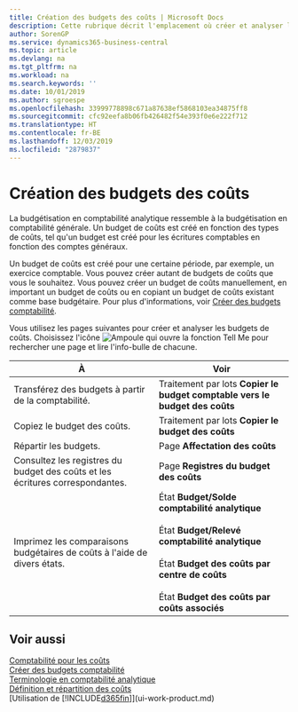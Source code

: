 ```yaml
---
title: Création des budgets des coûts | Microsoft Docs
description: Cette rubrique décrit l'emplacement où créer et analyser les budgets des coûts.
author: SorenGP
ms.service: dynamics365-business-central
ms.topic: article
ms.devlang: na
ms.tgt_pltfrm: na
ms.workload: na
ms.search.keywords: ''
ms.date: 10/01/2019
ms.author: sgroespe
ms.openlocfilehash: 33999778898c671a87638ef5868103ea34875ff8
ms.sourcegitcommit: cfc92eefa8b06fb426482f54e393f0e6e222f712
ms.translationtype: HT
ms.contentlocale: fr-BE
ms.lasthandoff: 12/03/2019
ms.locfileid: "2879837"
---
```

# <a name="creating-cost-budgets"></a>Création des budgets des coûts
La budgétisation en comptabilité analytique ressemble à la budgétisation en comptabilité générale. Un budget de coûts est créé en fonction des types de coûts, tel qu'un budget est créé pour les écritures comptables en fonction des comptes généraux.  

Un budget de coûts est créé pour une certaine période, par exemple, un exercice comptable. Vous pouvez créer autant de budgets de coûts que vous le souhaitez. Vous pouvez créer un budget de coûts manuellement, en important un budget de coûts ou en copiant un budget de coûts existant comme base budgétaire. Pour plus d'informations, voir [Créer des budgets comptabilité](finance-how-create-budgets.md).

Vous utilisez les pages suivantes pour créer et analyser les budgets de coûts. Choisissez l'icône ![Ampoule qui ouvre la fonction Tell Me](media/ui-search/search_small.png "Dites-moi ce que vous voulez faire") pour rechercher une page et lire l'info-bulle de chacune.

|À|Voir|  
|--------|---------|  
|Transférez des budgets à partir de la comptabilité.|Traitement par lots **Copier le budget comptable vers le budget des coûts**|  
|Copiez le budget des coûts.|Traitement par lots **Copier le budget des coûts**|  
|Répartir les budgets.|Page **Affectation des coûts**|  
|Consultez les registres du budget des coûts et les écritures correspondantes.|Page **Registres du budget des coûts**|  
|Imprimez les comparaisons budgétaires de coûts à l'aide de divers états.|État **Budget/Solde comptabilité analytique**<br /><br /> État **Budget/Relevé comptabilité analytique**<br /><br /> État **Budget des coûts par centre de coûts**<br /><br /> État **Budget des coûts par coûts associés**|  

## <a name="see-also"></a>Voir aussi  
[Comptabilité pour les coûts](finance-manage-cost-accounting.md)  
[Créer des budgets comptabilité](finance-how-create-budgets.md)  
[Terminologie en comptabilité analytique](finance-terminology-in-cost-accounting.md)   
[Définition et répartition des coûts](finance-define-and-allocate-costs.md)  
[Utilisation de [!INCLUDE[d365fin](includes/d365fin_md.md)]](ui-work-product.md)
